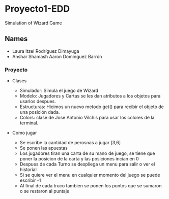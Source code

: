 # Proyecto1-EDD
Simulation of Wizard Game

## Names
- Laura Itzel Rodríguez Dimayuga
- Anshar Shamash Aaron Domínguez Barrón

### Proyecto
- Clases
    - Simulador: Simula el juego de Wizard
    - Modelo: Jugadores y Cartas se les dan atributos a los objetos para usarlos despues.
    - Estructuras: Hicimos un nuevo metodo get() para recibir el objeto de una
    posición dada.
    - Colors: clase de Jose Antonio Vilchis para usar los colores de la terminal.

- Como jugar
    - Se escribe la cantidad de perosnas a jugar [3,6]
    - Se ponen las apuestas
    - Los jugadores tiran una carta de su mano de juego, se tiene que poner
    la posicion de la carta y las posiciones incian en 0
    - Despues de cada Turno se despliega un menu para salir o ver el historial
    - Si se quiere ver el menu en cualquier momento del juego se puede escribir -1
    - Al final de cada truco tambien se ponen los puntos que se sumaron o se restaron
    al puntaje
